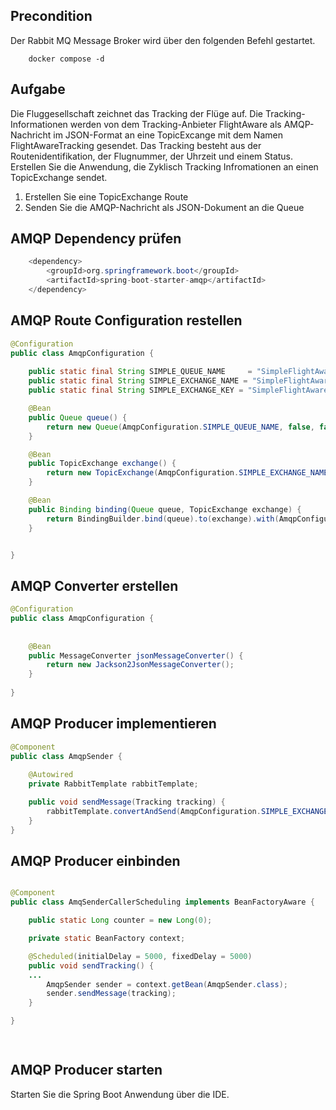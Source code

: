 ## Precondition
Der Rabbit MQ Message Broker wird über den folgenden Befehl gestartet. 


```
	docker compose -d
```

## Aufgabe 

Die Fluggesellschaft zeichnet das Tracking der Flüge auf. Die Tracking-Informationen werden von dem Tracking-Anbieter FlightAware als AMQP-Nachricht im JSON-Format an eine TopicExcange mit dem Namen FlightAwareTracking gesendet. Das Tracking besteht aus der Routenidentifikation, der Flugnummer, der Uhrzeit und einem Status. Erstellen Sie die Anwendung, die Zyklisch Tracking Infromationen an einen TopicExchange sendet. 

1. Erstellen Sie eine TopicExchange Route
2. Senden Sie die AMQP-Nachricht als JSON-Dokument an die Queue


## AMQP Dependency prüfen  

```java
	<dependency>
		<groupId>org.springframework.boot</groupId>
		<artifactId>spring-boot-starter-amqp</artifactId>
	</dependency>
```

## AMQP Route Configuration restellen   

```java
@Configuration
public class AmqpConfiguration {
   
    public static final String SIMPLE_QUEUE_NAME 	 = "SimpleFlightAwareQueue";
    public static final String SIMPLE_EXCHANGE_NAME = "SimpleFlightAwareExchange";
    public static final String SIMPLE_EXCHANGE_KEY = "SimpleFlightAwareKey";

    @Bean
    public Queue queue() {
        return new Queue(AmqpConfiguration.SIMPLE_QUEUE_NAME, false, false,true);
    }

    @Bean
    public TopicExchange exchange() {
        return new TopicExchange(AmqpConfiguration.SIMPLE_EXCHANGE_NAME);
    }

    @Bean
    public Binding binding(Queue queue, TopicExchange exchange) {
        return BindingBuilder.bind(queue).to(exchange).with(AmqpConfiguration.SIMPLE_EXCHANGE_KEY);
    }


}
```

## AMQP Converter erstellen 

```java
@Configuration
public class AmqpConfiguration {
   
    
    @Bean
    public MessageConverter jsonMessageConverter() {
        return new Jackson2JsonMessageConverter();
    }
    
}
```

## AMQP Producer implementieren  

```java
@Component
public class AmqpSender {
	
    @Autowired
    private RabbitTemplate rabbitTemplate;

    public void sendMessage(Tracking tracking) {
        rabbitTemplate.convertAndSend(AmqpConfiguration.SIMPLE_EXCHANGE_NAME,AmqpConfiguration.SIMPLE_EXCHANGE_KEY , tracking);
    }
}
```


## AMQP Producer einbinden  

```java

@Component
public class AmqSenderCallerScheduling implements BeanFactoryAware {

	public static Long counter = new Long(0);

	private static BeanFactory context;

	@Scheduled(initialDelay = 5000, fixedDelay = 5000)
	public void sendTracking() {
	...
		AmqpSender sender = context.getBean(AmqpSender.class);
		sender.sendMessage(tracking);
	}

}

	
```

## AMQP Producer starten   

Starten Sie die Spring Boot Anwendung über die IDE.